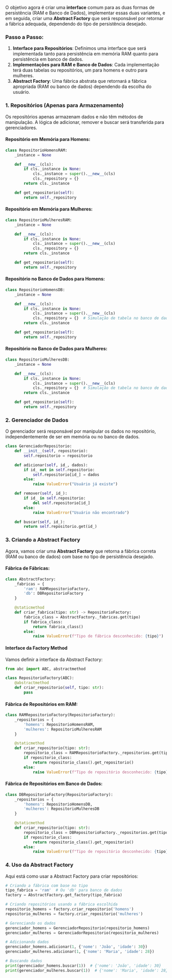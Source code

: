O objetivo agora é criar uma **interface** comum para as duas formas de persistência (RAM e Banco de Dados), implementar essas duas variantes, e em seguida, criar uma **Abstract Factory** que será responsável por retornar a fábrica adequada, dependendo do tipo de persistência desejado.

### Passo a Passo:

1. **Interface para Repositórios**: Definimos uma interface que será implementada tanto para persistência em memória RAM quanto para persistência em banco de dados.
2. **Implementações para RAM e Banco de Dados**: Cada implementação terá duas tabelas ou repositórios, um para homens e outro para mulheres.
3. **Abstract Factory**: Uma fábrica abstrata que retornará a fábrica apropriada (RAM ou banco de dados) dependendo da escolha do usuário.

### 1. **Repositórios (Apenas para Armazenamento)**

Os repositórios apenas armazenam dados e não têm métodos de manipulação. A lógica de adicionar, remover e buscar será transferida para gerenciadores.

#### Repositório em Memória para Homens:

```Python 
class RepositorioHomensRAM:
    _instance = None

    def __new__(cls):
        if cls._instance is None:
            cls._instance = super().__new__(cls)
            cls._repository = {}
        return cls._instance

    def get_repositorio(self):
        return self._repository
```

#### Repositório em Memória para Mulheres:

```Python 
class RepositorioMulheresRAM:
    _instance = None

    def __new__(cls):
        if cls._instance is None:
            cls._instance = super().__new__(cls)
            cls._repository = {}
        return cls._instance

    def get_repositorio(self):
        return self._repository
```

#### Repositório no Banco de Dados para Homens:

```Python 
class RepositorioHomensDB:
    _instance = None

    def __new__(cls):
        if cls._instance is None:
            cls._instance = super().__new__(cls)
            cls._repository = {}  # Simulação de tabela no banco de dados
        return cls._instance

    def get_repositorio(self):
        return self._repository
```

#### Repositório no Banco de Dados para Mulheres:

```Python 
class RepositorioMulheresDB:
    _instance = None

    def __new__(cls):
        if cls._instance is None:
            cls._instance = super().__new__(cls)
            cls._repository = {}  # Simulação de tabela no banco de dados
        return cls._instance

    def get_repositorio(self):
        return self._repository
```

### 2. **Gerenciador de Dados**

O gerenciador será responsável por manipular os dados no repositório, independentemente de ser em memória ou no banco de dados.

```Python
class GerenciadorRepositorio:
    def __init__(self, repositorio):
        self.repositorio = repositorio

    def adicionar(self, id_, dados):
        if id_ not in self.repositorio:
            self.repositorio[id_] = dados
        else:
            raise ValueError("Usuário já existe")

    def remover(self, id_):
        if id_ in self.repositorio:
            del self.repositorio[id_]
        else:
            raise ValueError("Usuário não encontrado")

    def buscar(self, id_):
        return self.repositorio.get(id_)
```

### 3. **Criando a Abstract Factory**

Agora, vamos criar uma **Abstract Factory** que retorna a fábrica correta (RAM ou banco de dados) com base no tipo de persistência desejado.

#### Fábrica de Fábricas:

```Python
class AbstractFactory:
    _fabricas = {
        'ram': RAMRepositorioFactory,
        'db': DBRepositorioFactory
    }

    @staticmethod
    def criar_fabrica(tipo: str) -> RepositorioFactory:
        fabrica_class = AbstractFactory._fabricas.get(tipo)
        if fabrica_class:
            return fabrica_class()
        else:
            raise ValueError(f"Tipo de fábrica desconhecido: {tipo}")
```

#### **Interface da Factory Method**

Vamos definir a interface da Abstract Factory:

```Python
from abc import ABC, abstractmethod

class RepositorioFactory(ABC):
    @abstractmethod
    def criar_repositorio(self, tipo: str):
        pass
```
#### Fábrica de Repositórios em RAM:

```Python
class RAMRepositorioFactory(RepositorioFactory):
    _repositorios = {
        'homens': RepositorioHomensRAM,
        'mulheres': RepositorioMulheresRAM
    }

    @staticmethod
    def criar_repositorio(tipo: str):
        repositorio_class = RAMRepositorioFactory._repositorios.get(tipo)
        if repositorio_class:
            return repositorio_class().get_repositorio()
        else:
            raise ValueError(f"Tipo de repositório desconhecido: {tipo}")
```

#### Fábrica de Repositórios em Banco de Dados:

```Python
class DBRepositorioFactory(RepositorioFactory):
    _repositorios = {
        'homens': RepositorioHomensDB,
        'mulheres': RepositorioMulheresDB
    }

    @staticmethod
    def criar_repositorio(tipo: str):
        repositorio_class = DBRepositorioFactory._repositorios.get(tipo)
        if repositorio_class:
            return repositorio_class().get_repositorio()
        else:
            raise ValueError(f"Tipo de repositório desconhecido: {tipo}")
```

### 4. **Uso da Abstract Factory**

Aqui está como usar a Abstract Factory para criar repositórios:

```Python
# Criando a fábrica com base no tipo
tipo_fabrica = 'ram'  # Ou 'db' para banco de dados
factory = AbstractFactory.get_factory(tipo_fabrica)

# Criando repositórios usando a fábrica escolhida
repositorio_homens = factory.criar_repositorio('homens')
repositorio_mulheres = factory.criar_repositorio('mulheres')

# Gerenciando os dados
gerenciador_homens = GerenciadorRepositorio(repositorio_homens)
gerenciador_mulheres = GerenciadorRepositorio(repositorio_mulheres)

# Adicionando dados
gerenciador_homens.adicionar(1, {'nome': 'João', 'idade': 30})
gerenciador_mulheres.adicionar(1, {'nome': 'Maria', 'idade': 28})

# Buscando dados
print(gerenciador_homens.buscar(1))  # {'nome': 'João', 'idade': 30}
print(gerenciador_mulheres.buscar(1))  # {'nome': 'Maria', 'idade': 28}
```
